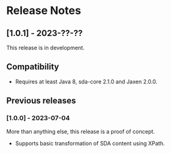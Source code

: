 # Release Notes

## [1.0.1] - 2023-??-??

This release is in development.

## Compatibility

- Requires at least Java 8, sda-core 2.1.0 and Jaxen 2.0.0.

## Previous releases

### [1.0.0] - 2023-07-04

More than anything else, this release is a proof of concept.
- Supports basic transformation of SDA content using XPath.